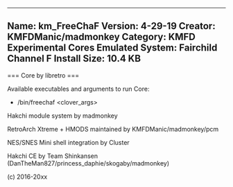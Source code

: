 -----------------------
Name: km_FreeChaF
Version: 4-29-19
Creator: KMFDManic/madmonkey
Category: KMFD Experimental Cores
Emulated System: Fairchild Channel F
Install Size: 10.4 KB
-----------------------
=== Core by libretro ===

Available executables and arguments to run Core:
- /bin/freechaf <rom> <clover_args>

Hakchi module system by madmonkey

RetroArch Xtreme + HMODS maintained by KMFDManic/madmonkey/pcm

NES/SNES Mini shell integration by Cluster

Hakchi CE by Team Shinkansen (DanTheMan827/princess_daphie/skogaby/madmonkey)

(c) 2016-20xx
